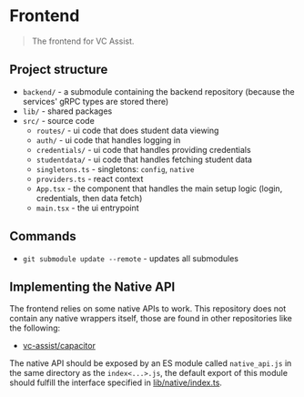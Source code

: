 # Frontend

> The frontend for VC Assist.

## Project structure

- `backend/` - a submodule containing the backend repository (because the services' gRPC types are stored there)
- `lib/` - shared packages
- `src/` - source code
   - `routes/` - ui code that does student data viewing
   - `auth/` - ui code that handles logging in
   - `credentials/` - ui code that handles providing credentials
   - `studentdata/` - ui code that handles fetching student data
   - `singletons.ts` - singletons: `config`, `native`
   - `providers.ts` - react context
   - `App.tsx` - the component that handles the main setup logic (login, credentials, then data fetch)
   - `main.tsx` - the ui entrypoint

## Commands

- `git submodule update --remote` - updates all submodules

## Implementing the Native API

The frontend relies on some native APIs to work. This repository does not contain any native wrappers itself, those are found in other repositories like the following:

- [vc-assist/capacitor](https://github.com/vc-assist/capacitor)

The native API should be exposed by an ES module called `native_api.js` in the same directory as the `index<...>.js`, the default export of this module should fulfill the interface specified in [lib/native/index.ts](./lib/native/index.ts).

